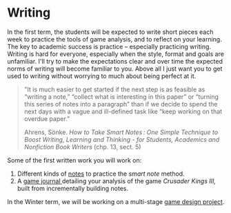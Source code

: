 # Writing

In the first term, the students will be expected to write short pieces each week to practice the tools of game analysis, and to reflect on your learning. The key to academic success is practice – especially practicing writing. Writing is hard for everyone, especially when the style, format and goals are unfamiliar. I'll try to make the expectations clear and over time the expected norms of writing will become familiar to you. Above all I just want you to get used to writing without worrying to much about being perfect at it. &#x20;

> "It is much easier to get started if the next step is as feasible as “writing a note,” “collect what is interesting in this paper” or “turning this series of notes into a paragraph” than if we decide to spend the next days with a vague and ill-defined task like “keep working on that overdue paper.”
>
> Ahrens, Sönke. _How to Take Smart Notes : One Simple Technique to Boost Writing, Learning and Thinking - for Students, Academics and Nonfiction Book Writers_ (chp. 13, sect. 5)

Some of the first written work you will work on:

1. Different kinds of [notes](2.-obsidian-notes/) to practice the _smart note_ method.
2. A [game journal ](3.-game-journal.md)detailing your analysis of the game _Crusader Kings III,_ built from incrementally building notes.&#x20;

In the Winter term, we will be working on a multi-stage [game design project](../game-design-project.md).&#x20;

